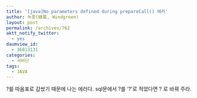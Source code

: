 ```yaml
---
title: '[java]No parameters defined during prepareCall() 에러'
author: 녹풍(綠風, Windgreen)
layout: post
permalink: /archives/762
aktt_notify_twitter:
  - yes
daumview_id:
  - 36813131
categories:
  - 서버단
tags:
  - JAVA
---
```

?를 따옴표로 감쌌기 때문에 나는 에러다. sql문에서 ?를 &#8216;?&#8217;로 적었다면 ? 로 바꿔 주라.
